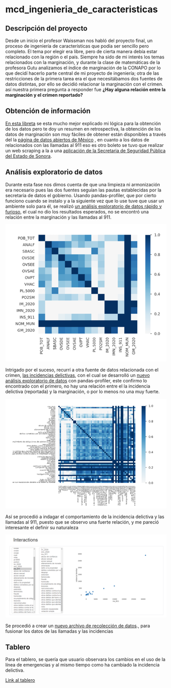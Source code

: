 # mcd_ingenieria_de_caracteristicas

## Descripción del proyecto
Desde un inicio el profesor Waissman nos habló del proyecto final, un proceso de ingeniería de características que podía ser sencillo pero completo. El tema por elegir era libre, pero de cierta manera debía estar relacionado con la región o el país. Siempre ha sido de mi interés los temas relacionados con la marginación, y durante la clase de matemáticas de la profesora Gutu analizamos el índice de marginación de la CONAPO por lo que decidí hacerlo parte central de mi proyecto de ingeniería; otra de las restricciones de la primera tarea era el que necesitábamos dos fuentes de datos distintas, por ello se decidió relacionar la marginación con el crimen. así nuestra primera pregunta a responder fue **¿Hay alguna relación entre la marginación y el crimen reportado?**

## Obtención de información  
[En esta libreta]( https://github.com/jjups96/mcd_ingenieria_de_caracteristicas/blob/main/Proyecto1/Proyecto1_VersionFinal.ipynb) se esta mucho mejor explicado mi lógica para la obtención de los datos pero te doy un resumen en retrospectiva, la obtención de los datos de marginación son muy fáciles de obtener están disponibles a través del la [página de datos abiertos de México]( http://www.conapo.gob.mx/work/models/CONAPO/Marginacion/Datos_Abiertos/Municipio/IMM_2020.xls) , en cuanto a los datos de relacionados con las llamadas al 911 eso es otro boleto se tuvo que realizar un web scraping a la a una [aplicación de la Secretaria de Seguridad Pública del Estado de Sonora]( http://apps.sspsonora.gob.mx/Incidencia911/Analisis/Index).

## Análisis exploratorio de datos
Durante esta fase nos dimos cuenta de que una limpieza ni armonización era necesario pues las dos fuentes seguían las pautas establecidas por la secretaria de datos el gobierno.
Usando pandas-profiler, que por cierto funciono cuando se instalo y a la siguiente vez que lo use tuve que usar un ambiente solo para él, se realizó [un análisis exploratorio de datos rápido y furioso](https://github.com/jjups96/mcd_ingenieria_de_caracteristicas/blob/main/Proyecto2/eda.ipynb), el cual no dio los resultados esperados, no se encontró una relación entre la marginación y las llamadas al 911.

![Primer eda]( https://github.com/jjups96/mcd_ingenieria_de_caracteristicas/blob/main/imagenes/EDARapidoFurioso.png)

Intrigado por el suceso, recurrí a otra fuente de datos relacionada con el crimen, [las incidencias delictivas]( https://www.gob.mx/sesnsp/acciones-y-programas/datos-abiertos-de-incidencia-delictiva?state=published), con el cual se desarrolló un [nuevo análisis exploratorio de datos]( https://github.com/jjups96/mcd_ingenieria_de_caracteristicas/blob/main/Proyecto2/eda2.ipynb) con pandas-profiler, este confirmo lo encontrado con el primero, no hay una relación entre el la incidencia delictiva (reportada) y la marginación, o por lo menos no una muy fuerte.

![Segundo eda]( https://github.com/jjups96/mcd_ingenieria_de_caracteristicas/blob/main/imagenes/EDARapidoFurioso2.png)

Así se procedió a indagar el comportamiento de la incidencia delictiva y las llamadas al 911, puesto que se observo una fuerte relación, y me pareció interesante el definir su naturaleza

![Relacion]( https://github.com/jjups96/mcd_ingenieria_de_caracteristicas/blob/main/imagenes/EDARapidoFurioso2_911.png)

Se procedió a crear un [nuevo archivo de recolección de datos](https://colab.research.google.com/drive/12grS37N-BPEWe4LASd3i5R36BeU_lSjr?usp=sharing)., para fusionar los datos de las llamadas y las incidencias

## Tablero
Para el tablero, se quería que usuario observara los cambios en el uso de la línea de emergencias y al mismo tiempo como ha cambiado la incidencia delictiva.

[Link al tablero](https://datastudio.google.com/reporting/a45a9873-b805-4a28-982a-d22dfe727214)


